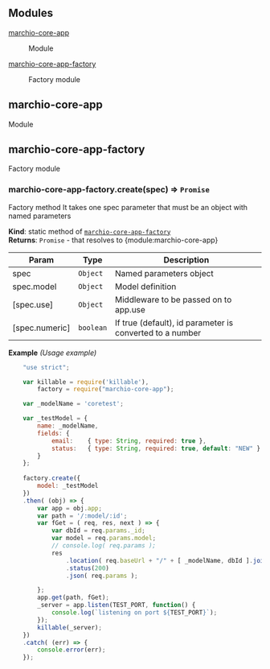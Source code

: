 ## Modules

<dl>
<dt><a href="#module_marchio-core-app">marchio-core-app</a></dt>
<dd><p>Module</p>
</dd>
<dt><a href="#module_marchio-core-app-factory">marchio-core-app-factory</a></dt>
<dd><p>Factory module</p>
</dd>
</dl>

<a name="module_marchio-core-app"></a>

## marchio-core-app
Module

<a name="module_marchio-core-app-factory"></a>

## marchio-core-app-factory
Factory module

<a name="module_marchio-core-app-factory.create"></a>

### marchio-core-app-factory.create(spec) ⇒ <code>Promise</code>
Factory method 
It takes one spec parameter that must be an object with named parameters

**Kind**: static method of <code>[marchio-core-app-factory](#module_marchio-core-app-factory)</code>  
**Returns**: <code>Promise</code> - that resolves to {module:marchio-core-app}  

| Param | Type | Description |
| --- | --- | --- |
| spec | <code>Object</code> | Named parameters object |
| spec.model | <code>Object</code> | Model definition |
| [spec.use] | <code>Object</code> | Middleware to be passed on to app.use |
| [spec.numeric] | <code>boolean</code> | If true (default), id parameter is converted to a number |

**Example** *(Usage example)*  
```js
    "use strict";

    var killable = require('killable'),
        factory = require("marchio-core-app");

    var _modelName = 'coretest';

    var _testModel = {
        name: _modelName,
        fields: {
            email:    { type: String, required: true },
            status:   { type: String, required: true, default: "NEW" }
        }
    };
 
    factory.create({
        model: _testModel
    })
    .then( (obj) => {
        var app = obj.app;
        var path = '/:model/:id';
        var fGet = ( req, res, next ) => {
            var dbId = req.params._id; 
            var model = req.params.model;
            // console.log( req.params );
            res
                .location( req.baseUrl + "/" + [ _modelName, dbId ].join('/') )  // .location("/" + model + "/" + doc._id)
                .status(200)    
                .json( req.params );

        };
        app.get(path, fGet);
        _server = app.listen(TEST_PORT, function() {
            console.log(`listening on port ${TEST_PORT}`);   
        });
        killable(_server);
    })
    .catch( (err) => { 
        console.error(err); 
    });
```
